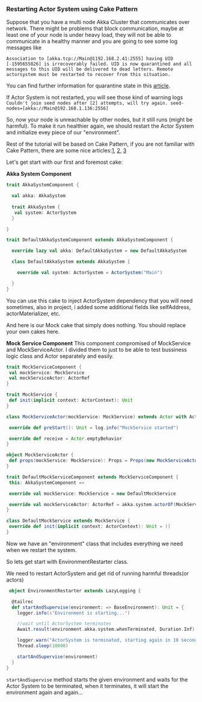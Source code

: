 ### Restarting Actor System using Cake Pattern

Suppose that you have a multi node Akka Cluster that communicates over network. There might be problems that block communication, maybe at least one of your node is under heavy load, they will not be able to 
communicate in a healthy manner and you are going to see some log messages like

`Association to [akka.tcp://Main@1192.168.2.41:2555] having UID [-1595655826] is irrecoverably failed.
 UID is now quarantined and all messages to this UID will be delivered to dead letters.
 Remote actorsystem must be restarted to recover from this situation.`

You can find further information for quarantine state in this [article](https://livingston.io/understanding-akkas-quarantine-state/).

If Actor System is not restarted, you will see those kind of warning logs
` Couldn't join seed nodes after [2] attempts, will try again. seed-nodes=[akka://Main@192.168.1.136:2556]`

So, now your node is unreachable by other nodes, but it still runs (might be harmful).
To make it run healthier again, we should restart the Actor System and initialize evey piece of our "environment".

Rest of the tutorial will be based on Cake Pattern, if you are not familiar with Cake Pattern, there are some nice articles:[1](https://www.cakesolutions.net/teamblogs/2011/12/19/cake-pattern-in-depth), [2](https://medium.com/@itseranga/scala-cake-pattern-e0cd894dae4e), [3](http://jonasboner.com/real-world-scala-dependency-injection-di/) 
 
 Let's get start with our first and foremost cake: 
 
 **Akka System Component**
 
 ```scala
 trait AkkaSystemComponent {
 
   val akka: AkkaSystem
   
   trait AkkaSystem {
    val system: ActorSystem
   }
 
 }
 
 trait DefaultAkkaSystemComponent extends AkkaSystemComponent {
 
   override lazy val akka: DefaultAkkaSystem = new DefaultAkkaSystem
 
   class DefaultAkkaSystem extends AkkaSystem {
 
     override val system: ActorSystem = ActorSystem("Main")
 
   }
 }
 ```
 You can use this cake to inject ActorSystem dependency that you will need sometimes, also in project, i added some additional
 fields like selfAddress, actorMaterializer, etc.
 
 And here is our Mock cake that simply does nothing. You should replace your own cakes here.
 
 **Mock Service Component**
 This component compromised of MockService and MockServiceActor. I divided them to just to be able to test bussiness logic class and Actor separately and easily.
 
 ```scala
trait MockServiceComponent {
  val mockService: MockService
  val mockServiceActor: ActorRef
}

trait MockService {
  def init(implicit context: ActorContext): Unit
}

class MockServiceActor(mockService: MockService) extends Actor with ActorLogging {

  override def preStart(): Unit = log.info("MockService started")

  override def receive = Actor.emptyBehavior
}

object MockServiceActor {
  def props(mockService: MockService): Props = Props(new MockServiceActor(mockService))
}

trait DefaultMockServiceComponent extends MockServiceComponent {
  this: AkkaSystemComponent =>

  override val mockService: MockService = new DefaultMockService

  override val mockServiceActor: ActorRef = akka.system.actorOf(MockServiceActor.props(mockService))
}

class DefaultMockService extends MockService {
  override def init(implicit context: ActorContext): Unit = ()
}
 ```
 
 Now we have an "environment" class that includes everything we need when we restart the system.
 
 So lets get start with EnvironmentRestarter class.
 
 We need to restart ActorSystem and get rid of running harmful threads(or actors)
 
 ```scala
  object EnvironmentRestarter extends LazyLogging {
 
   @tailrec
   def startAndSupervise(environment: => BaseEnvironment): Unit = {
     logger.info(s"Environment is starting...")
 
     //wait until ActorSystem terminates
     Await.result(environment.akka.system.whenTerminated, Duration.Inf)
 
     logger.warn("ActorSystem is terminated, starting again in 10 seconds...")
     Thread.sleep(10000)
 
     startAndSupervise(environment)
   }
 } 
 ```
 `startAndSupervise` method starts the given environment and waits for the Actor System to be terminated, when it terminates,
 it will start the environment again and again...
 
 
